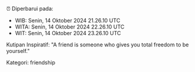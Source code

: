 ⏰ Diperbarui pada:
- WIB: Senin, 14 Oktober 2024 21.26.10 UTC
- WITA: Senin, 14 Oktober 2024 22.26.10 UTC
- WIT: Senin, 14 Oktober 2024 23.26.10 UTC

Kutipan Inspiratif:
"A friend is someone who gives you total freedom to be yourself."


Kategori: friendship

